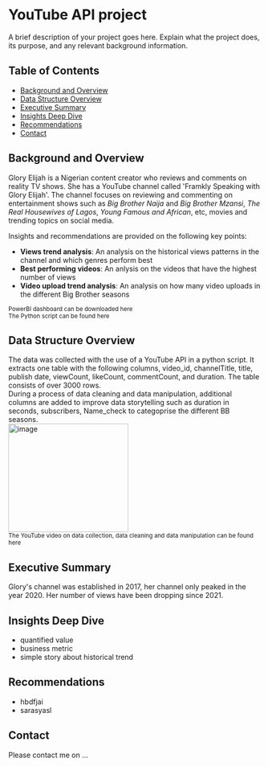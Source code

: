 # YouTube API project
A brief description of your project goes here. Explain what the project does, its purpose, and any relevant background information.

## Table of Contents

- [Background and Overview](#BackgroundandOverview)
- [Data Structure Overview](#DataStructureOverview)
- [Executive Summary](#ExecutiveSummary)
- [Insights Deep Dive](#InsightsDeepDive)
- [Recommendations](#Recommendations)
- [Contact](#contact)

## Background and Overview

Glory Elijah is a Nigerian content creator who reviews and comments on reality TV shows. She has a YouTube channel called 'Framkly Speaking with Glory Elijah'. The channel focuses on reviewing and commenting on entertainment shows such as _Big Brother Naija_ and _Big Brother Mzansi_, _The Real Housewives of Lagos_, _Young Famous and African_, etc, movies and trending topics on social media.

Insights and recommendations are provided on the following key points:

- **Views trend analysis**: An analysis on the historical views patterns in the channel and which genres perform best
- **Best performing videos**: An anlysis on the videos that have the highest number of views
- **Video upload trend analysis**: An analysis on how many video uploads in the different Big Brother seasons

<sub>PowerBI dashboard can be downloaded here</sub><br/>
<sub>The Python script can be found here</sub><br/>

## Data Structure Overview

The data was collected with the use of a YouTube API in a python script. It extracts one table with the following columns, video_id, channelTitle, title, publish date, viewCount, likeCount, commentCount, and duration. The table consists of over 3000 rows.</br>
During a process of data cleaning and data manipulation, additional columns are added to improve data storytelling such as duration in seconds, subscribers, Name_check to categoprise the different BB seasons.</br>
<img width="239" height="216" alt="image" src="https://github.com/user-attachments/assets/1b1a3c74-82d9-4008-8b75-acef226869e1" /><br/>
<sub>The YouTube video on data collection, data cleaning and data manipulation can be found here</sub><br/>

## Executive Summary

Glory's channel was established in 2017, her channel only peaked in the year 2020. Her number of views have been dropping since 2021. 

## Insights Deep Dive

- quantified value
- business metric
- simple story about historical trend

## Recommendations

- hbdfjai
- sarasyasl

## Contact

Please contact me on ...

